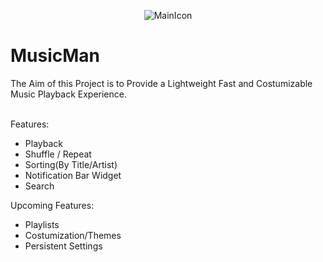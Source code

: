 <p align=center>
  <img src="https://github.com/ZoidbergZero/MusicMan/raw/master/app/src/main/res/drawable/mainicon.png" alt="MainIcon"/>
  <h1>MusicMan</h1>
</p>
The Aim of this Project is to Provide a Lightweight Fast and Costumizable Music Playback Experience.<br>
<br>

Features:
* Playback
* Shuffle / Repeat
* Sorting(By Title/Artist)
* Notification Bar Widget
* Search

Upcoming Features:
* Playlists
* Costumization/Themes
* Persistent Settings

